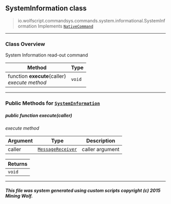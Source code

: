 ## SystemInformation __class__

>io.wolfscript.commandsys.commands.system.informational.SystemInformation
>Implements [`NativeCommand`](../../../NativeCommand.md)

---

### Class Overview

System Information read-out command

Method | Type   
--- | :--- 
 function __execute__(caller) <br> _execute method_ | `void`



---


### Public Methods for [`SystemInformation`](SystemInformation.md)

##### <a id='execute'></a>public  function __execute__(caller)

_execute method_

Argument | Type | Description  
--- | --- | --- 
caller | [`MessageReceiver`](../../../../chat/MessageReceiver.md) | caller argument

Returns | 
--- | 
`void` |


---


##### This file was system generated using custom scripts copyright (c) 2015 Mining Wolf.
	

